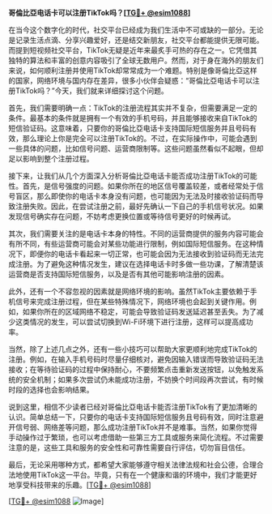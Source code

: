 **哥倫比亞电话卡可以注册TikTok吗？[[TG💪+ @esim1088](https://t.me/s/esim1088)]**

在当今这个数字化的时代，社交平台已经成为我们生活中不可或缺的一部分。无论是记录生活点滴、分享兴趣爱好，还是结交新朋友，社交平台都能提供无限可能。而提到短视频社交平台，TikTok无疑是近年来最炙手可热的存在之一。它凭借其独特的算法和丰富的创意内容吸引了全球无数用户。然而，对于身在海外的朋友们来说，如何顺利注册并使用TikTok却常常成为一个难题。特别是像哥倫比亞这样的国家，网络环境与国内存在差异，很多小伙伴会疑惑：“哥倫比亞电话卡可以注册TikTok吗？”今天，我们就来详细探讨这个问题。

首先，我们需要明确一点：TikTok的注册流程其实并不复杂，但需要满足一定的条件。最基本的条件就是拥有一个有效的手机号码，并且能够接收来自TikTok的短信验证码。这意味着，只要你的哥倫比亞电话卡支持国际短信服务并且号码有效，那么理论上你是完全可以注册TikTok的。不过，在实际操作中，可能会遇到一些具体的问题，比如信号问题、运营商限制等。这些问题虽然看似不起眼，但却足以影响到整个注册过程。

接下来，让我们从几个方面深入分析哥倫比亞电话卡能否成功注册TikTok的可能性。首先，是信号强度的问题。如果你所在的地区信号覆盖较差，或者经常处于信号盲区，那么即使你的电话卡本身没有问题，也可能因为无法及时接收验证码而导致注册失败。因此，在尝试注册之前，最好先确认一下自己的手机信号状况。如果发现信号确实存在问题，不妨考虑更换位置或等待信号更好的时候再试。

其次，我们需要关注的是电话卡本身的特性。不同的运营商提供的服务内容可能会有所不同，有些运营商可能会对某些功能进行限制，例如国际短信服务。在这种情况下，即便你的电话卡看起来一切正常，也可能会因为无法接收到验证码而无法完成注册。为了避免这种情况发生，建议在选择电话卡时多做一些功课，了解清楚该运营商是否支持国际短信服务，以及是否有其他可能影响注册的因素。

此外，还有一个不容忽视的因素就是网络环境的影响。虽然TikTok主要依赖于手机信号来完成注册过程，但在某些特殊情况下，网络环境也会起到关键作用。例如，如果你所在的区域网络不稳定，可能会导致验证码发送延迟甚至丢失。为了减少这类情况的发生，可以尝试切换到Wi-Fi环境下进行注册，这样可以提高成功率。

当然，除了上述几点之外，还有一些小技巧可以帮助大家更顺利地完成TikTok的注册。例如，在输入手机号码时尽量仔细核对，避免因输入错误而导致验证码无法接收；在等待验证码的过程中保持耐心，不要频繁点击重新发送按钮，以免触发系统的安全机制；如果多次尝试仍未能成功注册，不妨换个时间段再次尝试，有时候时段的选择也会影响结果。

说到这里，相信不少读者已经对哥倫比亞电话卡能否注册TikTok有了更加清晰的认识。简单总结一下，只要你的电话卡支持国际短信服务且号码有效，同时注意避开信号弱、网络差等问题，那么成功注册TikTok并不是难事。当然，如果你觉得手动操作过于繁琐，也可以考虑借助一些第三方工具或服务来简化流程。不过需要注意的是，这些工具和服务的安全性和可靠性需要自行评估，切勿盲目信任。

最后，无论采用哪种方式，都希望大家能够遵守相关法律法规和社会公德，合理合法地使用TikTok这一平台。毕竟，只有在一个健康和谐的环境中，我们才能更好地享受科技带来的乐趣。[[TG💪+ @esim1088](https://t.me/s/esim1088)]

[[TG💪+ @esim1088](https://t.me/s/esim1088) ![Image](https://i.postimg.cc/4NQfJmqS/Snipaste-2025-05-13-00-14-12.png)]